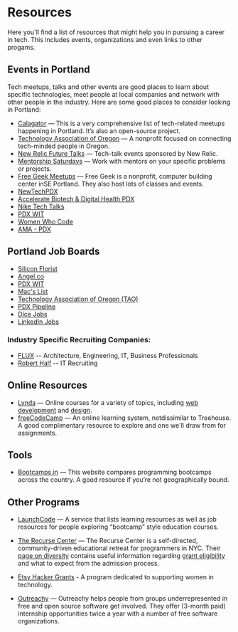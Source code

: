 # Resources

Here you'll find a list of resources that might help you in pursuing a career in tech. This includes events, organizations and even links to other progams.

## Events in Portland

Tech meetups, talks and other events are good places to learn about specific technologies, meet people at local companies and network with other people in the industry. Here are some good places to consider looking in Portland:

- [Calagator](http://calagator.org/venues/202389965) — This is a very comprehensive list of tech-related meetups happening in Portland. It’s also an open-source project.
- [Technology Association of Oregon](http://www.techoregon.org/events) — A nonprofit focused on connecting tech-minded people in Oregon.
- [New Relic Future Talks](https://www.meetup.com/New-Relic-FutureTalks-PDX/) — Tech-talk events sponsored by New Relic.
- [Mentorship Saturdays](https://www.meetup.com/Mentorship-Saturdays/) — Work with mentors on your specific problems or projects.
- [Free Geek Meetups](http://calagator.org/venues/202389965) — Free Geek is a nonprofit, computer building center inSE Portland. They also host lots of classes and events.
- [NewTechPDX](http://newtechpdx.com/)
- [Accelerate Biotech & Digital Health PDX](https://www.meetup.com/Accelerate-Bio-Tech-PDX/)
- [Nike Tech Talks](https://niketechtalksjan2018.splashthat.com/)
- [PDX WIT](http://www.pdxwit.org/upcoming-events/)
- [Women Who Code](https://www.womenwhocode.com/)
- [AMA - PDX](http://www.ama-pdx.org/)

## Portland Job Boards

- [Silicon Florist](https://siliconflorist.com/category/jobs/)
- [Angel.co](https://angel.co/jobs)
- [PDX WIT](http://www.pdxwit.org/jobs/)
- [Mac's List](https://jobs.macslist.org/search)
- [Technology Association of Oregon (TAO)](http://www.techoregon.org/oregon-tech-jobs)
- [PDX Pipeline](https://www.pdxpipeline.com/jobs/)
- [Dice Jobs](https://www.dice.com/jobs?q=&l=Portland%2C+OR&searchid=8626551160083&stst=)
- [LinkedIn Jobs](https://www.linkedin.com/jobs/search/?location=Portland%2C%20Oregon%20Area&locationId=us%3A79)
 
 ###  Industry Specific Recruiting Companies:
- [FLUX](http://www.workwithflux.com/) -- Architecture, Engineering, IT, Business Professionals
- [Robert Half](http://www.roberthalf.com/) -- IT Recruiting

## Online Resources

- [Lynda](http://lynda.com/) — Online courses for a variety of topics, including  [web development](https://www.lynda.com/Web-Development-training-tutorials/1471-0.html) and [design](https://www.lynda.com/Web-Design-training-tutorials/1376-0.html).
- [freeCodeCamp](http://freecodecamp.org/) — An online learning system, notdissimilar to Treehouse. A good complimentary resource to explore and one we'll draw from for assignments.

## Tools

- [Bootcamps.in](http://www.bootcamps.in/) — This website compares programming bootcamps across the country. A good resource if you’re not geographically bound.

## Other Programs

- [LaunchCode](https://www.launchcode.org/) — A service that lists learning resources as well as job resources for people exploring “bootcamp” style education courses.

- [The Recurse Center](https://www.recurse.com/) — The Recurse Center is a self-directed, community-driven educational retreat for programmers in NYC. Their [page on diversity](https://www.recurse.com/diversity) contains useful information regarding [grant eligibility](https://www.recurse.com/diversity#grant-eligibility) and what to expect from the admission process.

- [Etsy Hacker Grants](https://www.etsy.com/hacker-grants) - A program dedicated to supporting women in technology.

- [Outreachy](https://www.gnome.org/outreachy/) — Outreachy helps people from groups underrepresented in free and open source software get involved. They offer (3-month paid) internship opportunities twice a year with a number of free software organizations.